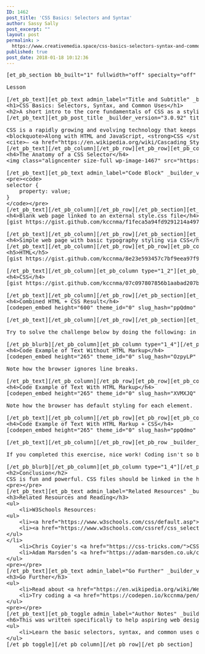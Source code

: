 ```yaml
---
ID: 1462
post_title: 'CSS Basics: Selectors and Syntax'
author: Sassy Sally
post_excerpt: ""
layout: post
permalink: >
  https://www.creativemedia.space/css-basics-selectors-syntax-and-common-uses/
published: true
post_date: 2018-01-18 10:12:36
---
```

<!-- wp:divi/placeholder -->


<!-- divi:preformatted -->
<pre class="wp-block-preformatted">[et_pb_section bb_built="1" fullwidth="off" specialty="off" next_background_color="#000000"][et_pb_row][et_pb_column type="4_4"][et_pb_image _builder_version="3.10.1" src="https://www.creativemedia.space/wp-content/uploads/2018/01/css-4x2.gif" /][/et_pb_column][/et_pb_row][et_pb_row][et_pb_column type="4_4"][et_pb_text admin_label="Running Head" _builder_version="3.0.92" background_layout="light" module_class="articlerunninghead text-single-column-narrow"]

Lesson

[/et_pb_text][et_pb_text admin_label="Title and Subtitle" _builder_version="3.0.92" background_layout="light" module_alignment="center" module_class="lesson-summary text-single-column-narrow"]
&lt;h1&gt;CSS Basics: Selectors, Syntax, and Common Uses&lt;/h1&gt;
&lt;h2&gt;A short intro to the core fundamentals of CSS as a styling language&lt;/h2&gt;
[/et_pb_text][et_pb_post_title _builder_version="3.0.92" title="off" meta="on" author="on" date="off" categories="on" comments="off" featured_image="off" featured_placement="below" text_color="dark" text_background="off" module_class="lesson-summary text-single-column-narrow" /][et_pb_text admin_label="Introduction Summary and Outcomes" _builder_version="3.0.92" background_layout="light" module_class="lesson-summary text-single-column-narrow"]

CSS is a rapidly growing and evolving technology that keeps getting more powerful with each new feature that gets added to its &lt;a href="https://www.w3.org/Style/CSS/specs.en.html"&gt;specifications&lt;/a&gt;. For a "styling" language, it can do more than just affect the presentation of markup via the UI, it can also play an integral role in the overall user experience and add features and functionality to an end product.
&lt;blockquote&gt;Along with HTML and JavaScript, &lt;strong&gt;CSS &lt;/strong&gt; is a cornerstone technology used by most websites to create visually engaging webpages, user interfaces for web applications, and user interfaces for many mobile applications.
&lt;cite&gt;– &lt;a href="https://en.wikipedia.org/wiki/Cascading_Style_Sheets"&gt;Wikipedia&lt;/a&gt;&lt;/cite&gt;&lt;/blockquote&gt;
[/et_pb_text][/et_pb_column][/et_pb_row][et_pb_row][et_pb_column type="4_4"][et_pb_text admin_label="Image + Caption" _builder_version="3.0.92" background_layout="light" text_orientation="center" module_alignment="center"]
&lt;h4&gt;The Anatomy of a CSS Selector&lt;/h4&gt;
&lt;img class="aligncenter size-full wp-image-1467" src="https://www.creativemedia.space/wp-content/uploads/2018/01/css-selectoranatomy.gif" alt="" width="1500" height="1000" /&gt;

[/et_pb_text][et_pb_text admin_label="Code Block" _builder_version="3.0.92" background_layout="light" module_class="text-single-column-narrow"]
&lt;pre&gt;&lt;code&gt;
selector {
    property: value;
}
&lt;/code&gt;&lt;/pre&gt;
[/et_pb_text][/et_pb_column][/et_pb_row][/et_pb_section][et_pb_section bb_built="1" fullwidth="off" specialty="off" prev_background_color="#000000" next_background_color="#000000"][et_pb_row][et_pb_column type="4_4"][et_pb_text admin_label="Embedded Gist" _builder_version="3.0.92" background_layout="light" text_orientation="center" module_alignment="center"]
&lt;h4&gt;Blank web page linked to an external style.css file&lt;/h4&gt;
[gist https://gist.github.com/kccnma/f1feca5a94fd9291214a497c68232e02 /]

[/et_pb_text][/et_pb_column][/et_pb_row][/et_pb_section][et_pb_section bb_built="1" fullwidth="off" specialty="off" prev_background_color="#000000" next_background_color="#000000"][et_pb_row][et_pb_column type="4_4"][et_pb_text admin_label="Embedded Gist" _builder_version="3.0.92" background_layout="light" text_orientation="center" module_alignment="center"]
&lt;h4&gt;Simple web page with basic typography styling via CSS&lt;/h4&gt;
[/et_pb_text][/et_pb_column][/et_pb_row][et_pb_row][et_pb_column type="1_2"][et_pb_text admin_label="Embedded Gist" _builder_version="3.0.92" background_layout="light" text_orientation="center" module_alignment="center"]
&lt;h5&gt;HTML&lt;/h5&gt;
[gist https://gist.github.com/kccnma/8e23e593457c7bf9eea97f91e01e4c98 /]

[/et_pb_text][/et_pb_column][et_pb_column type="1_2"][et_pb_text admin_label="Embedded Gist" _builder_version="3.0.92" background_layout="light" text_orientation="center" module_alignment="center"]
&lt;h4&gt;CSS&lt;/h4&gt;
[gist https://gist.github.com/kccnma/07c097807856b1aabad207bec6076389 /]

[/et_pb_text][/et_pb_column][/et_pb_row][/et_pb_section][et_pb_section bb_built="1" fullwidth="off" specialty="off" prev_background_color="#000000" next_background_color="#333333"][et_pb_row][et_pb_column type="4_4"][et_pb_text admin_label="Embedded CodePen" _builder_version="3.0.106" background_layout="light" text_orientation="center" module_alignment="center"]
&lt;h4&gt;Combined HTML + CSS Result&lt;/h4&gt;
[codepen_embed height="600" theme_id="0" slug_hash="ppQdmo" default_tab="result" user="kccnma"]See the Pen &lt;a href="https://codepen.io/kccnma/pen/ppQdmo/"&gt;Simple HTML Web Page with Base CSS (ART 128 Assignment #2)&lt;/a&gt; by kccnma (&lt;a href="https://codepen.io/kccnma"&gt;@kccnma&lt;/a&gt;) on &lt;a href="https://codepen.io"&gt;CodePen&lt;/a&gt;.[/codepen_embed]

[/et_pb_text][/et_pb_column][/et_pb_row][/et_pb_section][et_pb_section bb_built="1" fullwidth="off" specialty="off" _builder_version="3.0.89" background_color="#333333" prev_background_color="#ffffff" next_background_color="#ffffff"][et_pb_row _builder_version="3.0.89"][et_pb_column type="1_4"][/et_pb_column][et_pb_column type="1_2"][et_pb_blurb admin_label="Quick Hands-on Exercise Blurb" _builder_version="3.0.92" title="Quick Hands-on Exercise" url_new_window="off" use_icon="on" font_icon="%%167%%" use_circle="off" use_circle_border="off" icon_placement="top" use_icon_font_size="off" background_layout="dark" icon_color="#ffffff" text_orientation="center" header_level="h2"]

Try to solve the challenge below by doing the following: in the first code example below, click on the "edit in codepen" button in the upper right, then add the appropriate HTML tags to the source text so that it renders the same as the second code example below.

[/et_pb_blurb][/et_pb_column][et_pb_column type="1_4"][/et_pb_column][/et_pb_row][et_pb_row][et_pb_column type="4_4"][et_pb_text admin_label="Embedded CodePen" _builder_version="3.0.89" background_layout="dark" text_orientation="center" module_alignment="center"]
&lt;h4&gt;Code Example of Text Without HTML Markup&lt;/h4&gt;
[codepen_embed height="265" theme_id="0" slug_hash="OzpyLP" default_tab="html,result" user="kccnma"]See the Pen &lt;a href="https://codepen.io/kccnma/pen/OzpyLP/"&gt;Intro to HTML Exercise&lt;/a&gt; by kccnma (&lt;a href="https://codepen.io/kccnma"&gt;@kccnma&lt;/a&gt;) on &lt;a href="https://codepen.io"&gt;CodePen&lt;/a&gt;.[/codepen_embed]

Note how the browser ignores line breaks.

[/et_pb_text][/et_pb_column][/et_pb_row][et_pb_row][et_pb_column type="4_4"][et_pb_text admin_label="Embedded CodePen" _builder_version="3.0.106" background_layout="dark" text_orientation="center" module_alignment="center"]
&lt;h4&gt;Code Example of Text With HTML Markup&lt;/h4&gt;
[codepen_embed height="265" theme_id="0" slug_hash="XVMXJQ" default_tab="html,result" user="kccnma"]See the Pen &lt;a href="https://codepen.io/kccnma/pen/XVMXJQ/"&gt;Intro to HTML Exercise - with HTML Markup&lt;/a&gt; by kccnma (&lt;a href="https://codepen.io/kccnma"&gt;@kccnma&lt;/a&gt;) on &lt;a href="https://codepen.io"&gt;CodePen&lt;/a&gt;.[/codepen_embed]

Note how the browser has default styling for each element.

[/et_pb_text][/et_pb_column][/et_pb_row][et_pb_row][et_pb_column type="4_4"][et_pb_text admin_label="Embedded CodePen" _builder_version="3.0.106" background_layout="dark" text_orientation="center" module_alignment="center"]
&lt;h4&gt;Code Example of Text With HTML Markup + CSS&lt;/h4&gt;
[codepen_embed height="265" theme_id="0" slug_hash="ppQdmo" default_tab="css,result" user="kccnma"]See the Pen &lt;a href="https://codepen.io/kccnma/pen/ppQdmo/"&gt;Simple HTML Web Page with Base CSS (ART 128 Assignment #2)&lt;/a&gt; by kccnma (&lt;a href="https://codepen.io/kccnma"&gt;@kccnma&lt;/a&gt;) on &lt;a href="https://codepen.io"&gt;CodePen&lt;/a&gt;.[/codepen_embed]

[/et_pb_text][/et_pb_column][/et_pb_row][et_pb_row _builder_version="3.0.89"][et_pb_column type="1_4"][/et_pb_column][et_pb_column type="1_2"][et_pb_blurb admin_label="Quick Hands-on Exercise Blurb" _builder_version="3.0.92" title="Good Job!" url_new_window="off" use_icon="on" font_icon="%%277%%" use_circle="off" use_circle_border="off" icon_placement="top" use_icon_font_size="on" background_layout="dark" icon_color="#ffffff" text_orientation="center" icon_font_size="32px"]

If you completed this exercise, nice work! Coding isn't so bad is it?

[/et_pb_blurb][/et_pb_column][et_pb_column type="1_4"][/et_pb_column][/et_pb_row][/et_pb_section][et_pb_section bb_built="1" fullwidth="off" specialty="off" prev_background_color="#333333"][et_pb_row][et_pb_column type="4_4"][et_pb_text admin_label="Conclusion" _builder_version="3.0.92" background_layout="light" module_class="text-single-column-narrow"]
&lt;h2&gt;Conclusion&lt;/h2&gt;
CSS is fun and powerful. CSS files should be linked in the header and should include a commented table of contents at the top. Happy Styling!
&lt;pre&gt;&lt;/pre&gt;
[/et_pb_text][et_pb_text admin_label="Related Resources" _builder_version="3.0.92" background_layout="light" module_class="text-single-column-narrow"]
&lt;h3&gt;Related Resources and Reading&lt;/h3&gt;
&lt;ul&gt;
 	&lt;li&gt;W3Schools Resources:
&lt;ul&gt;
 	&lt;li&gt;&lt;a href="https://www.w3schools.com/css/default.asp"&gt;CSS Tutorial&lt;/a&gt;&lt;/li&gt;
 	&lt;li&gt;&lt;a href="https://www.w3schools.com/cssref/css_selectors.asp"&gt;CSS Selectors&lt;/a&gt;&lt;/li&gt;
&lt;/ul&gt;
&lt;/li&gt;
 	&lt;li&gt;Chris Coyier's &lt;a href="https://css-tricks.com/"&gt;CSS-Tricks.com&lt;/a&gt;&lt;/li&gt;
 	&lt;li&gt;Adam Marsden’s &lt;a href="https://adam-marsden.co.uk/css-cheat-sheet"&gt;CSS Cheat Sheet&lt;/a&gt;&lt;/li&gt;
&lt;/ul&gt;
&lt;pre&gt;&lt;/pre&gt;
[/et_pb_text][et_pb_text admin_label="Go Further" _builder_version="3.0.92" background_layout="light" module_class="text-single-column-narrow"]
&lt;h3&gt;Go Further&lt;/h3&gt;
&lt;ul&gt;
 	&lt;li&gt;Read about &lt;a href="https://en.wikipedia.org/wiki/Web_standards"&gt;Web Standards&lt;/a&gt; and the &lt;a href="https://www.w3.org/standards/"&gt;W3C&lt;/a&gt; (World Wide Web Consortium).&lt;/li&gt;
 	&lt;li&gt;Try coding a &lt;a href="https://codepen.io/kccnma/pen/ppQdmo?editors=1100"&gt;simple HTML web page with base CSS&lt;/a&gt;.&lt;/li&gt;
&lt;/ul&gt;
&lt;pre&gt;&lt;/pre&gt;
[/et_pb_text][et_pb_toggle admin_label="Author Notes" _builder_version="3.0.92" title="Author Notes" open="off" module_class="text-single-column-narrow"]
&lt;h6&gt;This was written specifically to help aspiring web designers as they aim to:&lt;/h6&gt;
&lt;ul&gt;
 	&lt;li&gt;Learn the basic selectors, syntax, and common uses of CSS Styling&lt;/li&gt;
&lt;/ul&gt;
[/et_pb_toggle][/et_pb_column][/et_pb_row][/et_pb_section]</pre>
<!-- /divi:preformatted -->
<!-- /wp:divi/placeholder -->